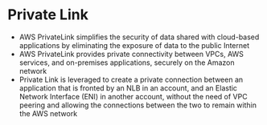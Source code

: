 
# Private Link
- AWS PrivateLink simplifies the security of data shared with cloud-based applications by eliminating the exposure of 
  data to the public Internet
- AWS PrivateLink provides private connectivity between VPCs, AWS services, and on-premises applications, securely on 
  the Amazon network
- Private Link is leveraged to create a private connection between an application that is fronted by an NLB in an 
  account, and an Elastic Network Interface (ENI) in another account, without the need of VPC peering and allowing the 
  connections between the two to remain within the AWS network